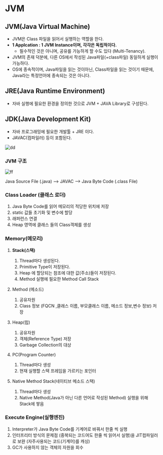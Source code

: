 # JVM

## JVM(Java Virtual Machine)
- JVM은 Class 파일을 읽어서 실행하는 역할을 한다.
- **1 Applcation : 1 JVM Instance이며, 각각은 독립적이다.**
  - 필수적인 것은 아니며, 공유를 가능하게 할 수도 있다 (Multi-Tenancy).
- JVM의 존재 덕분에, 다른 OS에서 작성된 Java파일(+class파일) 동일하게 실행이 가능하다.
- OS에 종속적이며, Java파일을 읽는 것이아닌, Class파일을 읽는 것이기 때문에, Java라는 특정언어에 종속되는 것은 아니다.

## JRE(Java Runtime Environment)
- 자바 실행에 필요한 환경을 정의한 것으로 JVM + JAVA Library로 구성된다.

## JDK(Java Development Kit)
- 자바 프로그래밍에 필요한 개발툴 + JRE 이다.
- JAVAC(컴파일러) 등이 포함된다.

![dd](https://img1.daumcdn.net/thumb/R1280x0/?scode=mtistory2&fname=https%3A%2F%2Fblog.kakaocdn.net%2Fdn%2Fc00klf%2FbtqAjMzLyF2%2F6sU1VGp5vqAYIPLsXpakpK%2Fimg.png)

### JVM 구조

![ff](https://img1.daumcdn.net/thumb/R1280x0/?scode=mtistory2&fname=http%3A%2F%2Fcfile22.uf.tistory.com%2Fimage%2F9973563D5ACE0315215FF6)

Java Source File (.java) —> JAVAC —> Java Byte Code (.class File)

### Class Loader (클래스 로더)

1. Java Byte Code를 읽어 메모리의 적당한 위치에 저장
2. static 값들 초기화 및 변수에 할당
3. 래퍼런스 연결
4. Heap 영역에 클래스 들의 Class객체를 생성

### Memory(메모리)

1. **Stack(스택)**
    1. Thread마다 생성된다.
    2. Primitive Type이 저장된다.
    3. Heap 에 할당되는 참조에 대한 값(주소)들이 저장된다.
    4. Method 실행에 필요한 Method Call Stack

2. Method (메소드)
    1. 공유자원
    2. Class 정보 (FQCN ,클래스 이름, 부모클래스 이름, 메소드 정보,변수 정보) 저장

3. Heap(힙)
    1. 공유자원
    2. 객체(Reference Type) 저장
    3. Garbage Collection의 대상

4. PC(Program Counter)

    1. Thread마다 생성
    2. 현재 실행할 스택 프레임을 가르키는 포인터

5. Native Method Stack(네이티브 메소드 스택)
    1. Thread마다 생성
    2. Native Method(Java가 아닌 다른 언어로 작성된 Method) 실행을 위해 Stack에 쌓음

### Execute Engine(실행엔진)
1. Interpreter가 Java Byte Code를 기계어로 바꿔서 한줄 씩 실행
2. 인터프리터 방식의 문제점 (중복되는 코드여도 한줄 씩 읽어서 실행)을 JIT컴파일러로 보완 (자주사용되는 코드(기계어)를 캐싱)
3. GC가 사용하지 않는 객체의 자원을 회수